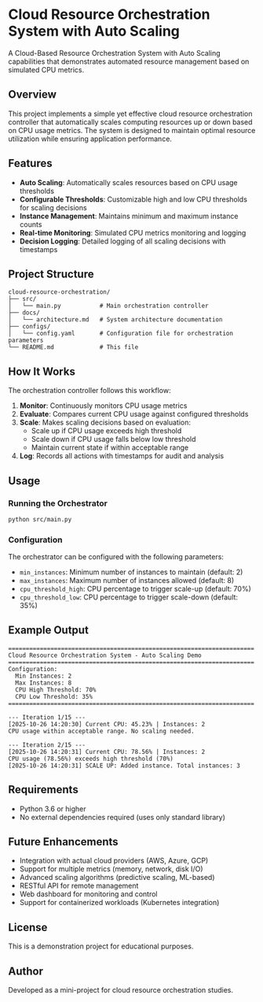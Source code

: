 # Cloud Resource Orchestration System with Auto Scaling

A Cloud-Based Resource Orchestration System with Auto Scaling capabilities that demonstrates automated resource management based on simulated CPU metrics.

## Overview

This project implements a simple yet effective cloud resource orchestration controller that automatically scales computing resources up or down based on CPU usage metrics. The system is designed to maintain optimal resource utilization while ensuring application performance.

## Features

- **Auto Scaling**: Automatically scales resources based on CPU usage thresholds
- **Configurable Thresholds**: Customizable high and low CPU thresholds for scaling decisions
- **Instance Management**: Maintains minimum and maximum instance counts
- **Real-time Monitoring**: Simulated CPU metrics monitoring and logging
- **Decision Logging**: Detailed logging of all scaling decisions with timestamps

## Project Structure

```
cloud-resource-orchestration/
├── src/
│   └── main.py           # Main orchestration controller
├── docs/
│   └── architecture.md   # System architecture documentation
├── configs/
│   └── config.yaml       # Configuration file for orchestration parameters
└── README.md             # This file
```

## How It Works

The orchestration controller follows this workflow:

1. **Monitor**: Continuously monitors CPU usage metrics
2. **Evaluate**: Compares current CPU usage against configured thresholds
3. **Scale**: Makes scaling decisions based on evaluation:
   - Scale up if CPU usage exceeds high threshold
   - Scale down if CPU usage falls below low threshold
   - Maintain current state if within acceptable range
4. **Log**: Records all actions with timestamps for audit and analysis

## Usage

### Running the Orchestrator

```bash
python src/main.py
```

### Configuration

The orchestrator can be configured with the following parameters:

- `min_instances`: Minimum number of instances to maintain (default: 2)
- `max_instances`: Maximum number of instances allowed (default: 8)
- `cpu_threshold_high`: CPU percentage to trigger scale-up (default: 70%)
- `cpu_threshold_low`: CPU percentage to trigger scale-down (default: 35%)

## Example Output

```
======================================================================
Cloud Resource Orchestration System - Auto Scaling Demo
======================================================================
Configuration:
  Min Instances: 2
  Max Instances: 8
  CPU High Threshold: 70%
  CPU Low Threshold: 35%
======================================================================

--- Iteration 1/15 ---
[2025-10-26 14:20:30] Current CPU: 45.23% | Instances: 2
CPU usage within acceptable range. No scaling needed.

--- Iteration 2/15 ---
[2025-10-26 14:20:31] Current CPU: 78.56% | Instances: 2
CPU usage (78.56%) exceeds high threshold (70%)
[2025-10-26 14:20:31] SCALE UP: Added instance. Total instances: 3
```

## Requirements

- Python 3.6 or higher
- No external dependencies required (uses only standard library)

## Future Enhancements

- Integration with actual cloud providers (AWS, Azure, GCP)
- Support for multiple metrics (memory, network, disk I/O)
- Advanced scaling algorithms (predictive scaling, ML-based)
- RESTful API for remote management
- Web dashboard for monitoring and control
- Support for containerized workloads (Kubernetes integration)

## License

This is a demonstration project for educational purposes.

## Author

Developed as a mini-project for cloud resource orchestration studies.
